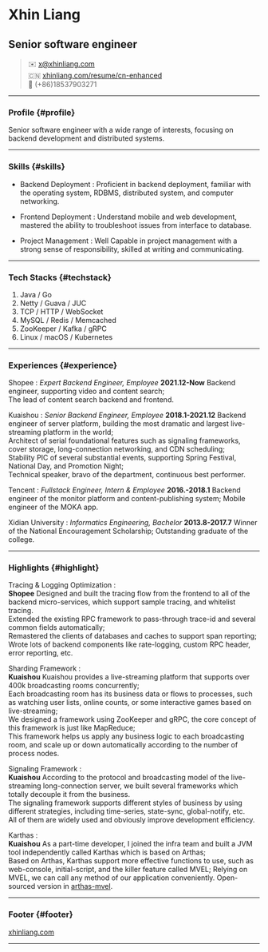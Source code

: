 # Xhin Liang
## Senior software engineer

> ✉️ <x@xhinliang.com>  
> 🇨🇳 [xhinliang.com/resume/cn-enhanced](/resume/cn-enhanced)  
> 📱 (+86)18537903271


------

### Profile {#profile}

Senior software engineer with a wide range of interests, focusing on backend development and distributed systems.

------

### Skills {#skills}

* Backend Deployment
  : Proficient in backend deployment, familiar with the operating system, RDBMS, distributed system, and computer networking.

* Frontend Deployment
  : Understand mobile and web development, mastered the ability to troubleshoot issues from interface to database.

* Project Management
  : Well Capable in project management with a strong sense of responsibility, skilled at writing and communicating.

-------

### Tech Stacks {#techstack}

1. Java / Go
2. Netty / Guava / JUC
3. TCP / HTTP / WebSocket
4. MySQL / Redis / Memcached
5. ZooKeeper / Kafka / gRPC
6. Linux / macOS / Kubernetes

------

### Experiences {#experience}

Shopee
: *Expert Backend Engineer, Employee*
  __2021.12-Now__
  Backend engineer, supporting video and content search;  
  The lead of content search backend and frontend.

Kuaishou
: *Senior Backend Engineer, Employee*
  __2018.1-2021.12__
  Backend engineer of server platform, building the most dramatic and largest live-streaming platform in the world;  
  Architect of serial foundational features such as signaling frameworks, cover storage, long-connection networking, and CDN scheduling;  
  Stability PIC of several substantial events, supporting Spring Festival, National Day, and Promotion Night;  
  Technical speaker, bravo of the department, continuous best performer.

Tencent
: *Fullstack Engineer, Intern & Employee*
  __2016.-2018.1__
  Backend engineer of the monitor platform and content-publishing system; Mobile engineer of the MOKA app.

Xidian University
: *Informatics Engineering, Bachelor*
  __2013.8-2017.7__
  Winner of the National Encouragement Scholarship; Outstanding graduate of the college.

-----

### Highlights {#highlight}


Tracing & Logging Optimization
:  
  __Shopee__
  Designed and built the tracing flow from the frontend to all of the backend micro-services, which support sample tracing, and whitelist tracing.  
  Extended the existing RPC framework to pass-through trace-id and several common fields automatically;  
  Remastered the clients of databases and caches to support span reporting;  
  Wrote lots of backend components like rate-logging, custom RPC header, error reporting, etc.

Sharding Framework
:  
  __Kuaishou__
  Kuaishou provides a live-streaming platform that supports over 400k broadcasting rooms concurrently;  
  Each broadcasting room has its business data or flows to processes, such as watching user lists, online counts, or some interactive games based on live-streaming;  
  We designed a framework using ZooKeeper and gRPC, the core concept of this framework is just like MapReduce;  
  This framework helps us apply any business logic to each broadcasting room, and scale up or down automatically according to the number of process nodes.

Signaling Framework
:  
  __Kuaishou__
  According to the protocol and broadcasting model of the live-streaming long-connection server, we built several frameworks which totally decouple it from the business.  
  The signaling framework supports different styles of business by using different strategies, including time-series, state-sync, global-notify, etc.  
  All of them are widely used and obviously improve development efficiency.

Karthas
:  
  __Kuaishou__
  As a part-time developer, I joined the infra team and built a JVM tool independently called Karthas which is based on Arthas;  
  Based on Arthas, Karthas support more effective functions to use, such as web-console, initial-script, and the killer feature called MVEL;
  Relying on MVEL, we can call any method of our application conveniently. Open-sourced version in [arthas-mvel](https://github.com/XhinLiang/arthas-mvel).

------

### Footer {#footer}

[xhinliang.com](https://xhinliang.com)

------
